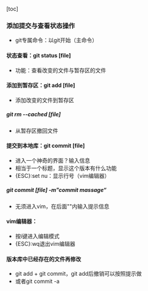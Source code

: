 [toc]

### 添加提交与查看状态操作

* git专属命令：以git开始（主命令）

#### 状态查看：git status [file]

* 功能：查看改变的文件与暂存区的文件

#### 添加到暂存区：git add [file]

* 添加改变的文件到暂存区

##### git rm --cached [file]

* 从暂存区撤回文件

#### 提交到本地库：git commit [file]

* 进入一个神奇的界面？输入信息
* 相当于一个标题，显示这个版本有什么功能
* {ESC}:set nu：显示行号（vim编辑器）

##### git commit [file] -m"commit massage“

* 无须进入vim，在后面""内输入提示信息

#### vim编辑器：

* 按i键进入编辑模式
* {ESC}:wq退出vim编辑器

#### 版本库中已经存在的文件再修改

* git add + git commit，git add后撤销可以按照提示做
* 或者git commit -a

